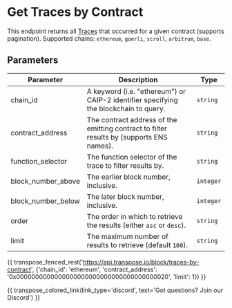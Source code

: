 # Get Traces by Contract

This endpoint returns all [Traces](../models/trace_model.md) that occurred for a given contract (supports pagination). Supported chains: `ethereum`, `goerli`, `scroll`, `arbitrum`, `base`.

## Parameters
| Parameter | Description | Type |
| -------- | ---------- | --- |
| chain_id | A keyword (i.e. "ethereum") or CAIP-2 identifier specifying the blockchain to query. | `string` |
| contract_address | The contract address of the emitting contract to filter results by (supports ENS names). | `string` |
| function_selector | The function selector of the trace to filter results by. | `string` |
| block_number_above | The earlier block number, inclusive. | `integer` |
| block_number_below | The later block number, inclusive. | `integer` |
| order | The order in which to retrieve the results (either `asc` or `desc`). | `string` |
| limit | The maximum number of results to retrieve (default `100`). | `string` |

{{ transpose_fenced_rest('https://api.transpose.io/block/traces-by-contract', {'chain_id': 'ethereum', 'contract_address': '0x0000000000000000000000000000000000000020', 'limit': 1}) }}

{{ transpose_colored_link(link_type='discord', text='Got questions?  Join our Discord') }}
